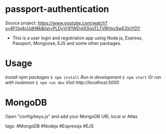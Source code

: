 # passport-authentication

Source project: https://www.youtube.com/watch?v=6FOq4cUdH8k&list=PLDyVr91WDyIXSnoTLTVRHsvSwE2jjcYDY

- This is a user login and registration app using Node.js, Express, Passport, Mongoose, EJS and some other packages.

# Usage
*Install npm packages*
` $ npm install `
*Run in development*
` $ npm start `
*Or run with nodemon*
` $ npm run dev `
*Visit http://localhost:5000*

# MongoDB
Open "config/keys.js" and add your MongoDB URI, local or Atlas

tags: #MongoDB #Nodejs #Expressjs #EJS